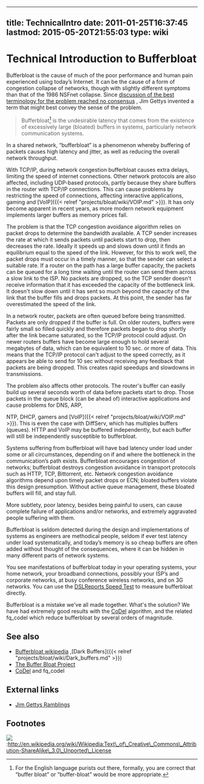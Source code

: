 
---
title: TechnicalIntro
date: 2011-01-25T16:37:45
lastmod: 2015-05-20T21:55:03
type: wiki
---
Technical Introduction to Bufferbloat
=====================================

Bufferbloat is the cause of much of the poor performance and human pain
experienced using today’s Internet. It can be the cause of a form of
congestion collapse of networks, though with slightly different symptoms
than that of the 1986 NSFnet collapse. Since [discussion of the best
terminology for the problem reached no
consensus](http://mailman.postel.org/pipermail/end2end-interest/2009-September/007769.html)
, <link>Jim Gettys</link> invented a term that might best convey the
sense of the problem.

> Bufferbloat[^1] is the undesirable latency that comes from the
> existence of excessively large (bloated) buffers in systems,
> particularly network communication systems.

In a shared network, “bufferbloat” is a phenomenon whereby buffering of
packets causes high latency and jitter, as well as reducing the overall
network throughput.

With TCP/IP, during <link>network congestion</link> bufferbloat causes
extra delays, limiting the speed of internet connections. Other network
protocols are also affected, including UDP-based protocols, partly
because they share buffers in the router with TCP/IP connections. This
can cause problems by restricting the speed of connections, affecting
interactive applications, <link>gaming</link> and [VoIP]({{< relref "projects/bloat/wiki/VOIP.md" >}}). It
has only become apparent in recent years, as more modern network
equipment implements larger buffers as memory prices fall.

The problem is that the TCP congestion avoidance algorithm relies on
packet drops to determine the bandwidth available. A TCP sender
increases the rate at which it sends packets until packets start to
drop, then decreases the rate. Ideally it speeds up and slows down until
it finds an equilibrium equal to the speed of the link. However, for
this to work well, the packet drops must occur in a timely manner, so
that the sender can select a suitable rate. If a router on the path has
a large buffer capacity, the packets can be queued for a long time
waiting until the router can send them across a slow link to the ISP. No
packets are dropped, so the TCP sender doesn't receive information that
it has exceeded the capacity of the bottleneck link. It doesn't slow
down until it has sent so much beyond the capacity of the link that the
buffer fills and drops packets. At this point, the sender has far
overestimated the speed of the link.

In a network router, packets are often queued before being transmitted.
Packets are only dropped if the buffer is full. On older routers,
buffers were fairly small so filled quickly and therefore packets began
to drop shortly after the link became saturated, so the TCP/IP protocol
could adjust. On newer routers buffers have become large enough to hold
several megabytes of data, which can be equivalent to 10 sec. or more of
data. This means that the TCP/IP protocol can't adjust to the speed
correctly, as it appears be able to send for 10 sec without receiving
any feedback that packets are being dropped. This creates rapid speedups
and slowdowns in transmissions.

The problem also affects other protocols. The router's buffer can easily
build up several seconds worth of data before packets start to drop.
Those packets in the queue block (can be ahead of) interactive
applications and cause problems for <link>DNS</link>, <link>ARP</link>,
<link>NTP</link>, <link>DHCP</link>, gamers and [VoIP]({{< relref "projects/bloat/wiki/VOIP.md" >}}). This
is even the case with DiffServ, which has multiples buffers (queues).
HTTP and VoIP may be buffered independently, but each buffer will still
be independently susceptible to bufferbloat.

Systems suffering from bufferbloat will have bad latency under load
under some or all circumstances, depending on if and where the
bottleneck in the communication’s path exists. Bufferbloat encourages
congestion of networks; bufferbloat destroys congestion avoidance in
transport protocols such as HTTP, TCP, Bittorrent, etc. Network
congestion avoidance algorithms depend upon timely packet drops or ECN;
bloated buffers violate this design presumption. Without active queue
management, these bloated buffers will fill, and stay full.

More subtlety, poor latency, besides being painful to users, can cause
complete failure of applications and/or networks, and extremely
aggravated people suffering with them.

Bufferbloat is seldom detected during the design and implementations of
systems as engineers are methodical people, seldom if ever test latency
under load systematically, and today’s memory is so cheap buffers are
often added without thought of the consequences, where it can be hidden
in many different parts of network systems.

You see manifestations of bufferbloat today in your operating systems,
your home network, your broadband connections, possibly your ISP’s and
corporate networks, at busy conference wireless networks, and on 3G
networks. You can use the [DSLReports Speed
Test](http://dslreports.com/speedtest) to measure bufferbloat directly.

Bufferbloat is a mistake we’ve all made together. What's the solution?
We have had extremely good results with the
[CoDel](http://www.bufferbloat.net/projects/codel/wiki) algorithm, and
the related fq\_codel which reduce bufferbloat by several orders of
magnitude.

See also
--------

-   [Bufferbloat wikipedia](http://en.wikipedia.org/wiki/Bufferbloat)
    ,[Dark Buffers]({{< relref "projects/bloat/wiki/Dark_buffers.md" >}})
-   [The Buffer Bloat Project](/projects/bloat)
-   [CoDel](http://www.bufferbloat.net/projects/codel/wiki) and
    fq\_codel

External links
--------------

-   [Jim Gettys
    Ramblings](http://gettys.wordpress.com/category/bufferbloat/)

Footnotes
---------

![](/images/Attribution_ShareAlike.png):http://en.wikipedia.org/wiki/Wikipedia:Text\_of\_Creative\_Commons\_Attribution-ShareAlike\_3.0\_Unported\_License

[^1]: For the English language purists out there, formally, you are
    correct that “buffer bloat” or “buffer-bloat” would be more
    appropriate.
